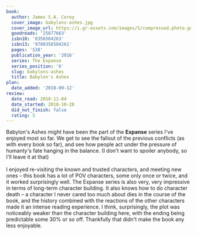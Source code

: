```yaml
---
book:
  author: James S.A. Corey
  cover_image: babylons-ashes.jpg
  cover_image_url: https://i.gr-assets.com/images/S/compressed.photo.goodreads.com/books/1442247299l/25877663._SX98_.jpg
  goodreads: '25877663'
  isbn10: '0356504263'
  isbn13: '9780356504261'
  pages: '538'
  publication_year: '2016'
  series: The Expanse
  series_position: '6'
  slug: babylons-ashes
  title: Babylon's Ashes
plan:
  date_added: '2018-09-12'
review:
  date_read: 2018-11-04
  date_started: 2018-10-28
  did_not_finish: false
  rating: 5
---
```


Babylon's Ashes might have been the part of the **Expanse** series I've enjoyed most so far. We get to see the fallout of the previous conflicts (as with every book so far), and see how people act under the pressure of humanty's fate hanging in the balance. (I don't want to spoiler anybody, so I'll leave it at that)<br /><br />I enjoyed re-visiting the known and trusted characters, and meeting new ones – this book has a lot of POV characters, some only once or twice, and it worked surprisingly well. The Expanse series is also very, very impressive in terms of long-term character building. It also knows how to do character death – a character I never cared too much about dies in the course of the book, and the history combined with the reactions of the other characters made it an intense reading experience. I think, surprisingly, the plot was noticeably weaker than the character building here, with the ending being predictable some 30% or so off. Thankfully that didn't make the book any less enjoyable.
